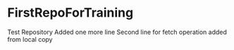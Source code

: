 # FirstRepoForTraining
Test Repository
Added one more line
Second line for fetch operation
added from local copy
